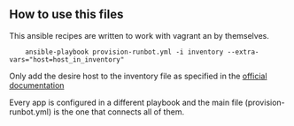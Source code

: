 How to use this files
---

This ansible recipes are written to work with vagrant an by themselves.

```
    ansible-playbook provision-runbot.yml -i inventory --extra-vars="host=host_in_inventory"
```

Only add the desire host to the inventory file as specified in the [official documentation](http://docs.ansible.com/ansible/intro_inventory.html)
 
Every app is configured in a different playbook and the main file (provision-runbot.yml) is the one that connects all of them.
